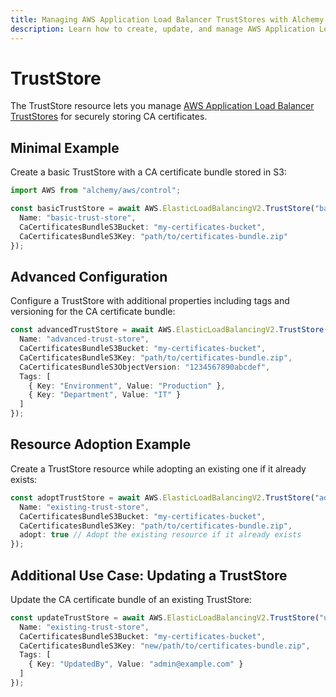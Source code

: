 ```yaml
---
title: Managing AWS Application Load Balancer TrustStores with Alchemy
description: Learn how to create, update, and manage AWS Application Load Balancer TrustStores using Alchemy Cloud Control.
---
```


# TrustStore

The TrustStore resource lets you manage [AWS Application Load Balancer TrustStores](https://docs.aws.amazon.com/elasticloadbalancing/latest/userguide/) for securely storing CA certificates. 

## Minimal Example

Create a basic TrustStore with a CA certificate bundle stored in S3:

```ts
import AWS from "alchemy/aws/control";

const basicTrustStore = await AWS.ElasticLoadBalancingV2.TrustStore("basicTrustStore", {
  Name: "basic-trust-store",
  CaCertificatesBundleS3Bucket: "my-certificates-bucket",
  CaCertificatesBundleS3Key: "path/to/certificates-bundle.zip"
});
```

## Advanced Configuration

Configure a TrustStore with additional properties including tags and versioning for the CA certificate bundle:

```ts
const advancedTrustStore = await AWS.ElasticLoadBalancingV2.TrustStore("advancedTrustStore", {
  Name: "advanced-trust-store",
  CaCertificatesBundleS3Bucket: "my-certificates-bucket",
  CaCertificatesBundleS3Key: "path/to/certificates-bundle.zip",
  CaCertificatesBundleS3ObjectVersion: "1234567890abcdef",
  Tags: [
    { Key: "Environment", Value: "Production" },
    { Key: "Department", Value: "IT" }
  ]
});
```

## Resource Adoption Example

Create a TrustStore resource while adopting an existing one if it already exists:

```ts
const adoptTrustStore = await AWS.ElasticLoadBalancingV2.TrustStore("adoptTrustStore", {
  Name: "existing-trust-store",
  CaCertificatesBundleS3Bucket: "my-certificates-bucket",
  CaCertificatesBundleS3Key: "path/to/certificates-bundle.zip",
  adopt: true // Adopt the existing resource if it already exists
});
```

## Additional Use Case: Updating a TrustStore

Update the CA certificate bundle of an existing TrustStore:

```ts
const updateTrustStore = await AWS.ElasticLoadBalancingV2.TrustStore("updateTrustStore", {
  Name: "existing-trust-store",
  CaCertificatesBundleS3Bucket: "my-certificates-bucket",
  CaCertificatesBundleS3Key: "new/path/to/certificates-bundle.zip",
  Tags: [
    { Key: "UpdatedBy", Value: "admin@example.com" }
  ]
});
```